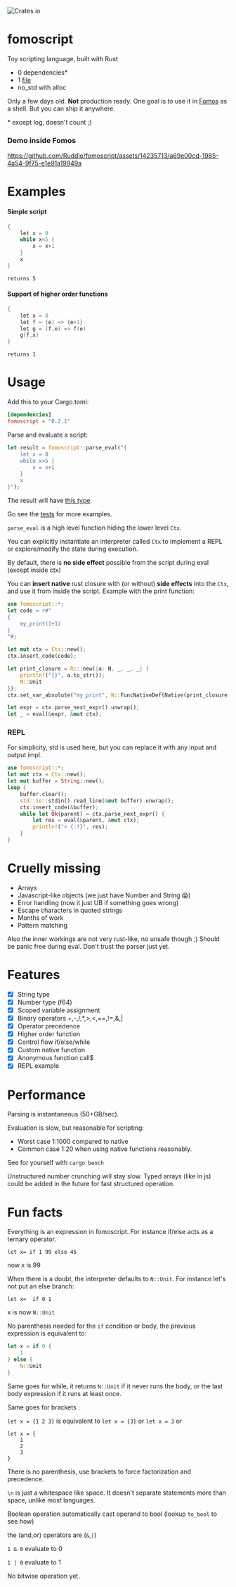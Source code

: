 ![Crates.io](https://img.shields.io/crates/v/fomoscript?link=https%3A%2F%2Fcrates.io%2Fcrates%2Ffomoscript)

# fomoscript

Toy scripting language, built with Rust

- 0 dependencies\*
- 1 [file](/src/lib.rs)
- no_std with alloc

Only a few days old. **Not** production ready. One goal is to use it in [Fomos](https://github.com/Ruddle/Fomos) as a shell. But you can ship it anywhere.

\* except log, doesn't count ;)

### Demo inside Fomos

https://github.com/Ruddle/fomoscript/assets/14235713/a69e00cd-1985-4a54-9f75-e1e91a19949a

# Examples

#### Simple script

```java
{
    let x = 0
    while x<5 {
        x = x+1
    }
    x
}
```

`returns 5`

#### Support of higher order functions

```java
{
    let x = 0
    let f = (e) => {e+1}
    let g = (f,e) => f(e)
    g(f,x)
}
```

`returns 1`

# Usage

Add this to your Cargo.toml:

```toml
[dependencies]
fomoscript = "0.2.1"
```

Parse and evaluate a script:

```rust
let result = fomoscript::parse_eval("{
    let x = 0
    while x<5 {
        x = x+1
    }
    x
}");
```

The result will have [this type](/src/lib.rs#L36).

Go see the [tests](/src/test.rs) for more examples.

`parse_eval` is a high level function hiding the lower level `Ctx`.

You can explicitly instantiate an interpreter called `Ctx` to implement a REPL or explore/modify the state during execution.

By default, there is **no side effect** possible from the script during eval (except inside ctx)

You can **insert native** rust closure with (or without) **side effects** into the `Ctx`, and use it from inside the script.
Example with the print function:

```rust
use fomoscript::*;
let code = r#"
{
    my_print(1+1)
}
"#;

let mut ctx = Ctx::new();
ctx.insert_code(code);

let print_closure = Rc::new(|a: N, _, _, _| {
    println!("{}", a.to_str());
    N::Unit
});
ctx.set_var_absolute("my_print", N::FuncNativeDef(Native(print_closure)));

let expr = ctx.parse_next_expr().unwrap();
let _ = eval(&expr, &mut ctx);
```

### REPL

For simplicity, std is used here, but you can replace it with any input and output impl.

```rust
use fomoscript::*;
let mut ctx = Ctx::new();
let mut buffer = String::new();
loop {
    buffer.clear();
    std::io::stdin().read_line(&mut buffer).unwrap();
    ctx.insert_code(&buffer);
    while let Ok(parent) = ctx.parse_next_expr() {
        let res = eval(&parent, &mut ctx);
        println!("> {:?}", res);
    }
}
```

# Cruelly missing

- Arrays
- Javascript-like objects (we just have Number and String 😱)
- Error handling (now it just UB if something goes wrong)
- Escape characters in quoted strings
- Months of work
- Pattern matching

Also the inner workings are not very rust-like, no unsafe though ;)
Should be panic free during eval. Don't trust the parser just yet.

# Features

- [x] String type
- [x] Number type (f64)
- [x] Scoped variable assignment
- [x] Binary operators +,-,/,\*,>,<,==,!=,&,|
- [x] Operator precedence
- [x] Higher order function
- [x] Control flow if/else/while
- [x] Custom native function
- [x] Anonymous function call$
- [x] REPL example

# Performance

Parsing is instantaneous (50+GB/sec).

Evaluation is slow, but reasonable for scripting:

- Worst case 1:1000 compared to native
- Common case 1:20 when using native functions reasonably.

See for yourself with `cargo bench`

Unstructured number crunching will stay slow.
Typed arrays (like in js) could be added in the future for fast structured operation.

# Fun facts

Everything is an expression in fomoscript. For instance if/else acts as a ternary operator.

`let x= if 1 99 else 45`

now x is 99

When there is a doubt, the interpreter defaults to `N::Unit`. For instance let's not put an else branch:

`let x=  if 0 1`

x is now `N::Unit`

No parenthesis needed for the `if` condition or body, the previous expression is equivalent to:

```rust
let x = if 0 {
    1
} else {
    N::Unit
}
```

Same goes for while, it returns `N::Unit` if it never runs the body, or the last body expression if it runs at least once.

Same goes for brackets :

`let x = {1 2 3}` is equivalent to `let x = {3}` or `let x = 3` or

```
let x = {
    1
    2
    3
}
```

There is no parenthesis, use brackets to force factorization and precedence.

`\n` is just a whitespace like space. It doesn't separate statements more than space, unlike most languages.

Boolean operation automatically cast operand to bool (lookup `to_bool` to see how)

the (and,or) operators are (`&`,`|`)

`1 & 0` evaluate to 0

`1 | 0` evaluate to 1

No bitwise operation yet.
